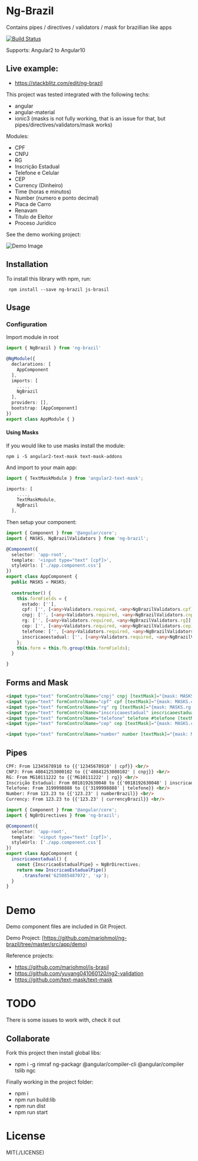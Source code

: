 # Ng-Brazil


Contains pipes / directives / validators / mask for brazillian like apps

[![Build Status](https://travis-ci.org/mariohmol/ng-brazil.svg?branch=master)](https://travis-ci.org/mariohmol/ng-brazil)

Supports: Angular2 to Angular10

## Live example:  

* https://stackblitz.com/edit/ng-brazil

This project was tested integrated with the following techs:

* angular
* angular-material
* ionic3 (masks is not fully working, that is an issue for that, but pipes/directives/validators/mask works)

Modules:

* CPF 
* CNPJ
* RG
* Inscrição Estadual
* Telefone e Celular
* CEP
* Currency (Dinheiro)
* Time (horas e minutos)
* Number (numero e ponto decimal)
* Placa de Carro
* Renavam
* Título de Eleitor
* Proceso Jurídico


See the demo working project:


![Demo Image](/src/assets/print.png)


## Installation

To install this library with npm, run:

` npm install --save ng-brazil js-brasil`



 
## Usage

### Configuration

Import module in root

```ts
import { NgBrazil } from 'ng-brazil' 

@NgModule({
  declarations: [
    AppComponent
  ],
  imports: [
    ....,
    NgBrazil
  ],
  providers: [],
  bootstrap: [AppComponent]
})
export class AppModule { }
```


#### Using Masks

If you would like to use masks install the module: 

`npm i -S angular2-text-mask text-mask-addons`


And import to your main app:

```ts
import { TextMaskModule } from 'angular2-text-mask';

imports: [
    ....,
    TextMaskModule,
    NgBrazil
  ], 
```


Then setup your component:

```ts
import { Component } from '@angular/core';
import { MASKS, NgBrazilValidators } from 'ng-brazil';

@Component({
  selector: 'app-root',
  template: '<input type="text" [cpf]>',
  styleUrls: ['./app.component.css']
})
export class AppComponent {
  public MASKS = MASKS;
  
  constructor() { 
    this.formFields = {
      estado: [''],
      cpf: ['', [<any>Validators.required, <any>NgBrazilValidators.cpf]],
      cnpj: ['', [<any>Validators.required, <any>NgBrazilValidators.cnpj]],
      rg: ['', [<any>Validators.required, <any>NgBrazilValidators.rg]],
      cep: ['', [<any>Validators.required, <any>NgBrazilValidators.cep]],
      telefone: ['', [<any>Validators.required, <any>NgBrazilValidators.telefone]],
      inscricaoestadual: ['', [<any>Validators.required, <any>NgBrazilValidators.inscricaoestadual(this.estado)]]
    };
    this.form = this.fb.group(this.formFields);
  }

}
```

## Forms and Mask

```html
<input type="text" formControlName="cnpj" cnpj [textMask]="{mask: MASKS.cnpj.textMask}">
<input type="text" formControlName="cpf" cpf [textMask]="{mask: MASKS.cpf.textMask}">
<input type="text" formControlName="rg" rg [textMask]="{mask: MASKS.rg.textMask}"> 
<input type="text" formControlName="inscricaoestadual" inscricaoestadual="mg" [textMask]="{mask: MASKS.inscricaoestadual[estado].textMask}">
<input type="text" formControlName="telefone" telefone #telefone [textMask]="{mask: MASKS.telefone.textMaskFunction}">
<input type="text" formControlName="cep" cep [textMask]="{mask: MASKS.cep.textMask}">

<input type="text" formControlName="number" number [textMask]="{mask: MASKS.number.textMask}">
```
## Pipes

```html
CPF: From 12345678910 to {{'12345678910' | cpf}} <br/>
CNPJ: From 40841253000102 to {{'40841253000102' | cnpj}} <br/>
RG: From MG10111222 to {{'MG10111222' | rg}} <br/>
Inscrição Estadual: From 0018192630048 to {{'0018192630048' | inscricaoestadual: 'mg'}} <br/>
Telefone: From 3199998888 to {{'3199998888' | telefone}} <br/>
Number: From 123.23 to {{'123.23' | numberBrazil}} <br/>
Currency: From 123.23 to {{'123.23' | currencyBrazil}} <br/>
```

```ts
import { Component } from '@angular/core';
import { NgBrDirectives } from 'ng-brazil';

@Component({
  selector: 'app-root',
  template: '<input type="text" [cpf]>',
  styleUrls: ['./app.component.css']
})
export class AppComponent {
  inscricaoestadual() {
    const {InscricaoEstadualPipe} = NgBrDirectives;
    return new InscricaoEstadualPipe()
      .transform('625085487072', 'sp');
  }
}
```
# Demo

Demo component files are included in Git Project.

Demo Project:
[https://github.com/mariohmol/ng-brazil/tree/master/src/app/demo)

Reference projects:

* https://github.com/mariohmol/js-brasil
* https://github.com/yuyang041060120/ng2-validation
* https://github.com/text-mask/text-mask


# TODO

There is some issues to work with, check it out

## Collaborate

Fork this project then install global libs:

*  npm i -g rimraf ng-packagr @angular/compiler-cli @angular/compiler tslib ngc

Finally working in the project folder:

* npm i
* npm run build:lib
* npm run dist
* npm run start

# License

MIT(./LICENSE)
